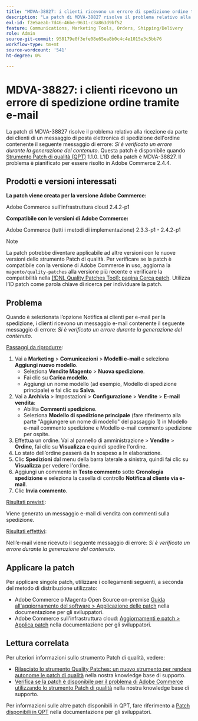 ```yaml
---
title: "MDVA-38827: i clienti ricevono un errore di spedizione ordine tramite e-mail"
description: "La patch di MDVA-38827 risolve il problema relativo alla ricezione da parte dei clienti di un'e-mail di spedizione dell'ordine contenente il seguente messaggio di errore: *Si è verificato un errore durante la generazione di questo contenuto*. Questa patch è disponibile quando è installato [Quality Patches Tool (QPT)](https://devdocs.magento.com/guides/v2.4/comp-mgr/patching.html#mqp) 1.1.0. L'ID della patch è MDVA-38827. Il problema è pianificato per la risoluzione in Adobe Commerce 2.4.4."
exl-id: f2e5aeab-7d46-46be-9631-c3a863d9bf52
feature: Communications, Marketing Tools, Orders, Shipping/Delivery
role: Admin
source-git-commit: 958179e0f3efe08e65ea8b0c4c4e1015e3c5bb76
workflow-type: tm+mt
source-wordcount: '541'
ht-degree: 0%

---
```


# MDVA-38827: i clienti ricevono un errore di spedizione ordine tramite e-mail

La patch di MDVA-38827 risolve il problema relativo alla ricezione da parte dei clienti di un messaggio di posta elettronica di spedizione dell&#39;ordine contenente il seguente messaggio di errore: *Si è verificato un errore durante la generazione del contenuto*. Questa patch è disponibile quando [Strumento Patch di qualità (QPT)](https://devdocs.magento.com/guides/v2.4/comp-mgr/patching.html#mqp) 1.1.0. L&#39;ID della patch è MDVA-38827. Il problema è pianificato per essere risolto in Adobe Commerce 2.4.4.

## Prodotti e versioni interessati

**La patch viene creata per la versione Adobe Commerce:**

Adobe Commerce sull’infrastruttura cloud 2.4.2-p1

**Compatibile con le versioni di Adobe Commerce:**

Adobe Commerce (tutti i metodi di implementazione) 2.3.3-p1 - 2.4.2-p1

>[!NOTE]
>
>La patch potrebbe diventare applicabile ad altre versioni con le nuove versioni dello strumento Patch di qualità. Per verificare se la patch è compatibile con la versione di Adobe Commerce in uso, aggiorna la `magento/quality-patches` alla versione più recente e verificare la compatibilità nella [[!DNL Quality Patches Tool]: pagina Cerca patch](https://devdocs.magento.com/quality-patches/tool.html#patch-grid). Utilizza l’ID patch come parola chiave di ricerca per individuare la patch.

## Problema

Quando è selezionata l’opzione Notifica ai clienti per e-mail per la spedizione, i clienti ricevono un messaggio e-mail contenente il seguente messaggio di errore: *Si è verificato un errore durante la generazione del contenuto*.

<u>Passaggi da riprodurre</u>:

1. Vai a **Marketing** > **Comunicazioni** > **Modelli e-mail** e seleziona **Aggiungi nuovo modello**.
   * Seleziona **Vendite Magento** > **Nuova spedizione**.
   * Fai clic su **Carica modello**.
   * Aggiungi un nome modello (ad esempio, Modello di spedizione principale) e fai clic su **Salva**.
1. Vai a **Archivia** > Impostazioni > **Configurazione** > **Vendite** > **E-mail vendita**:
   * Abilita **Commenti spedizione**.
   * Seleziona **Modello di spedizione principale** (fare riferimento alla parte &quot;Aggiungere un nome di modello&quot; del passaggio 1) in Modello e-mail commento spedizione e Modello e-mail commento spedizione per ospite.
1. Effettua un ordine. Vai al pannello di amministrazione > **Vendite** > **Ordine**, fai clic su **Visualizza** e quindi spedire l&#39;ordine.
1. Lo stato dell’ordine passerà da In sospeso a In elaborazione.
1. Clic **Spedizioni** dal menu della barra laterale a sinistra, quindi fai clic su **Visualizza** per vedere l&#39;ordine.
1. Aggiungi un commento in **Testo commento** sotto **Cronologia spedizione** e seleziona la casella di controllo **Notifica al cliente via e-mail**.
1. Clic **Invia commento**.

<u>Risultati previsti</u>:

Viene generato un messaggio e-mail di vendita con commenti sulla spedizione.

<u>Risultati effettivi</u>:

Nell’e-mail viene ricevuto il seguente messaggio di errore: *Si è verificato un errore durante la generazione del contenuto.*

## Applicare la patch

Per applicare singole patch, utilizzare i collegamenti seguenti, a seconda del metodo di distribuzione utilizzato:

* Adobe Commerce o Magento Open Source on-premise [Guida all&#39;aggiornamento del software > Applicazione delle patch](https://devdocs.magento.com/guides/v2.4/comp-mgr/patching/mqp.html) nella documentazione per gli sviluppatori.
* Adobe Commerce sull’infrastruttura cloud: [Aggiornamenti e patch > Applica patch](https://devdocs.magento.com/cloud/project/project-patch.html) nella documentazione per gli sviluppatori.

## Lettura correlata

Per ulteriori informazioni sullo strumento Patch di qualità, vedere:

* [Rilasciato lo strumento Quality Patches: un nuovo strumento per rendere autonome le patch di qualità](/help/announcements/adobe-commerce-announcements/magento-quality-patches-released-new-tool-to-self-serve-quality-patches.md) nella nostra knowledge base di supporto.
* [Verifica se la patch è disponibile per il problema di Adobe Commerce utilizzando lo strumento Patch di qualità](/help/support-tools/patches-available-in-qpt-tool/check-patch-for-magento-issue-with-magento-quality-patches.md) nella nostra knowledge base di supporto.

Per informazioni sulle altre patch disponibili in QPT, fare riferimento a [Patch disponibili in QPT](https://devdocs.magento.com/quality-patches/tool.html#patch-grid) nella documentazione per gli sviluppatori.
